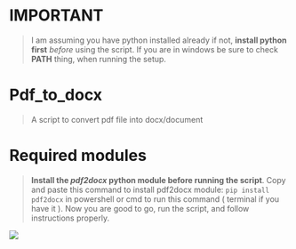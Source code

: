 # IMPORTANT
> I am assuming you have python installed already if not, **install python first** *before* using the script. If you are in windows be sure to check **PATH** thing, when running the setup. 
# Pdf_to_docx
> A script to convert pdf file into docx/document
# Required modules
> **Install the *pdf2docx* python module before running the script**.
Copy and paste this command to install pdf2docx module: `pip install pdf2docx` in powershell or cmd to run this command ( terminal if you have it ).
Now you are good to go, run the script, and follow instructions properly.

![](http://img1.ak.crunchyroll.com/i/spire2/180a8752234002128be1dd4459e3e8bd1308352623_full.jpg)

